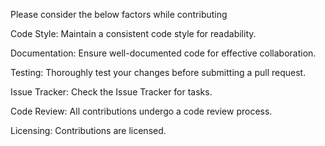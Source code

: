 Please consider the below factors while contributing

Code Style:
Maintain a consistent code style for readability.

Documentation:
Ensure well-documented code for effective collaboration. 

Testing:
Thoroughly test your changes before submitting a pull request.

Issue Tracker:
Check the Issue Tracker for tasks.

Code Review:
All contributions undergo a code review process.

Licensing:
Contributions are licensed.
